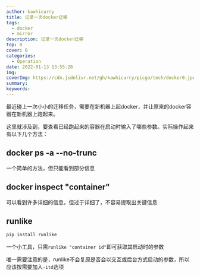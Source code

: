 ```yaml
---
author: kawhicurry
title: 记录一次docker迁移
tags:
  - docker
  - mirror
description: 记录一次docker迁移
top: 0
cover: 0
categories:
  - Operation
date: 2022-01-13 13:55:28
img:
coverImg: https://cdn.jsdelivr.net/gh/kawhicurry/picgo/tech/docker0.jpeg
summary:
keywords:
---
```


最近碰上一次小小的迁移任务，需要在新机器上起docker，并让原来的docker容器在新机器上跑起来。

这里就涉及到，要查看已经跑起来的容器在启动时输入了哪些参数。实际操作起来有以下几个方法：

## docker ps -a --no-trunc

一个简单的方法，但只能看到部分信息

## docker inspect "container"

可以看到许多详细的信息，但过于详细了，不容易提取出关键信息

## runlike

```bash
pip install runlike
```
一个小工具，只需`runlike "container id"`即可获取其启动时的参数

唯一需要注意的是，runlike不会复原是否会以交互或后台方式启动的参数，所以应该按需要加入`-itd`选项